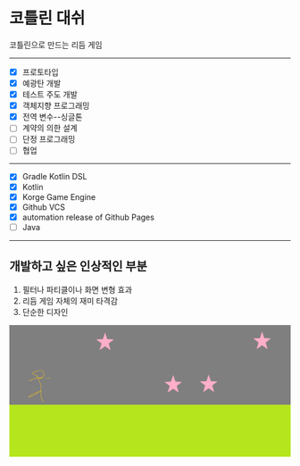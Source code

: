 # 코틀린 대쉬
코틀린으로 만드는 리듬 게임 

---

- [x] 프로토타입
- [x] 예광탄 개발
- [x] 테스트 주도 개발
- [x] 객체지향 프로그래밍 
- [x] 전역 변수--싱글톤
- [ ] 계약의 의한 설계
- [ ] 단정 프로그래밍   
- [ ] 협업 

---

- [x] Gradle Kotlin DSL
- [x] Kotlin
- [x] Korge Game Engine 
- [x] Github VCS
- [x] automation release of Github Pages
- [ ] Java

---

## 개발하고 싶은 인상적인 부분  
1. 필터나 파티클이나 화면 변형 효과
2. 리듬 게임 자체의 재미 타격감  
3. 단순한 디자인


![img.png](image/img.png)